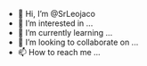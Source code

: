 - 👋 Hi, I’m @SrLeojaco
- 👀 I’m interested in ...
- 🌱 I’m currently learning ...
- 💞️ I’m looking to collaborate on ...
- 📫 How to reach me ...

<!---
SrLeojaco/SrLeojaco is a ✨ special ✨ repository because its `README.md` (this file) appears on your GitHub profile.
You can click the Preview link to take a look at your changes.
--->

